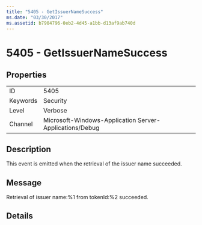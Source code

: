```yaml
---
title: "5405 - GetIssuerNameSuccess"
ms.date: "03/30/2017"
ms.assetid: b7904796-0eb2-4d45-a1bb-d13af9ab740d
---
```

# 5405 - GetIssuerNameSuccess

## Properties  
  
|||  
|-|-|  
|ID|5405|  
|Keywords|Security|  
|Level|Verbose|  
|Channel|Microsoft-Windows-Application Server-Applications/Debug|  
  
## Description  

 This event is emitted when the retrieval of the issuer name succeeded.  
  
## Message  

 Retrieval of issuer name:%1 from tokenId:%2 succeeded.  
  
## Details
